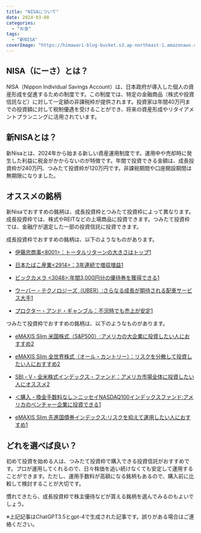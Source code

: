 ```yaml
---
title: "NISAについて"
date: 2024-03-08
categories: 
  - "お金"
tags: 
  - "新NISA"
coverImage: "https://himawari-blog-bucket.s3.ap-northeast-1.amazonaws.com/posts/images/IMG_5546.jpeg"
---
```


## NISA（にーさ）とは？

NISA（Nippon Individual Savings Account）は、日本政府が導入した個人の資産形成を促進するための制度です。この制度では、特定の金融商品（株式や投資信託など）に対して一定額の非課税枠が提供されます。投資家は年間40万円までの投資額に対して税制優遇を受けることができ、将来の資産形成やリタイアメントプランニングに活用されています。

## 新NISAとは？

新Nisaとは、2024年から始まる新しい資産運用制度です。運用中や売却時に発生した利益に税金がかからないのが特徴です。年間で投資できる金額は、成長投資枠が240万円、つみたて投資枠が120万円です。非課税期間や口座開設期間は無期限になりました。

## オススメの銘柄

新Nisaでおすすめの銘柄は、成長投資枠とつみたて投資枠によって異なります。成長投資枠では、株式やREITなどの上場商品に投資できます。つみたて投資枠では、金融庁が選定した一部の投資信託に投資できます。

成長投資枠でおすすめの銘柄は、以下のようなものがあります。

- [伊藤忠商事<8001>：トータルリターンの大きさはトップ](https://bing.com/search?q=%e6%96%b0Nisa%e3%81%ae%e6%a6%82%e8%a6%81%e3%81%a8%e3%81%8a%e3%81%99%e3%81%99%e3%82%81%e9%8a%98%e6%9f%84)[1](https://bing.com/search?q=%E6%96%B0Nisa%E3%81%AE%E6%A6%82%E8%A6%81%E3%81%A8%E3%81%8A%E3%81%99%E3%81%99%E3%82%81%E9%8A%98%E6%9F%84)

- [日本たばこ産業<2914>：3年連続で増収増益](https://bing.com/search?q=%e6%96%b0Nisa%e3%81%ae%e6%a6%82%e8%a6%81%e3%81%a8%e3%81%8a%e3%81%99%e3%81%99%e3%82%81%e9%8a%98%e6%9f%84)[1](https://bing.com/search?q=%E6%96%B0Nisa%E3%81%AE%E6%A6%82%E8%A6%81%E3%81%A8%E3%81%8A%E3%81%99%E3%81%99%E3%82%81%E9%8A%98%E6%9F%84)

- [ビックカメラ <3048>:年間3,000円分の優待券を獲得できる](https://bing.com/search?q=%e6%96%b0Nisa%e3%81%ae%e6%a6%82%e8%a6%81%e3%81%a8%e3%81%8a%e3%81%99%e3%81%99%e3%82%81%e9%8a%98%e6%9f%84)[1](https://bing.com/search?q=%E6%96%B0Nisa%E3%81%AE%E6%A6%82%E8%A6%81%E3%81%A8%E3%81%8A%E3%81%99%E3%81%99%E3%82%81%E9%8A%98%E6%9F%84)

- [ウーバー・テクノロジーズ（UBER）:さらなる成長が期待される配車サービス大手](https://bing.com/search?q=%e6%96%b0Nisa%e3%81%ae%e6%a6%82%e8%a6%81%e3%81%a8%e3%81%8a%e3%81%99%e3%81%99%e3%82%81%e9%8a%98%e6%9f%84)[1](https://bing.com/search?q=%E6%96%B0Nisa%E3%81%AE%E6%A6%82%E8%A6%81%E3%81%A8%E3%81%8A%E3%81%99%E3%81%99%E3%82%81%E9%8A%98%E6%9F%84)

- [プロクター・アンド・ギャンブル：不況時でも売上が安定](https://bing.com/search?q=%e6%96%b0Nisa%e3%81%ae%e6%a6%82%e8%a6%81%e3%81%a8%e3%81%8a%e3%81%99%e3%81%99%e3%82%81%e9%8a%98%e6%9f%84)[1](https://bing.com/search?q=%E6%96%B0Nisa%E3%81%AE%E6%A6%82%E8%A6%81%E3%81%A8%E3%81%8A%E3%81%99%E3%81%99%E3%82%81%E9%8A%98%E6%9F%84)

つみたて投資枠でおすすめの銘柄は、以下のようなものがあります。

- [eMAXIS Slim 米国株式（S&P500）:アメリカの大企業に投資したい人におすすめ](https://bing.com/search?q=%e6%96%b0Nisa%e3%81%ae%e6%a6%82%e8%a6%81%e3%81%a8%e3%81%8a%e3%81%99%e3%81%99%e3%82%81%e9%8a%98%e6%9f%84)[2](https://www.president.co.jp/finance/contents/stock/nisa2024-recommended-name)

- [eMAXIS Slim 全世界株式（オール・カントリー）：リスクを分散して投資したい人におすすめ](https://bing.com/search?q=%e6%96%b0Nisa%e3%81%ae%e6%a6%82%e8%a6%81%e3%81%a8%e3%81%8a%e3%81%99%e3%81%99%e3%82%81%e9%8a%98%e6%9f%84)[2](https://www.president.co.jp/finance/contents/stock/nisa2024-recommended-name)

- [SBI・V・全米株式インデックス・ファンド：アメリカ市場全体に投資したい人にオススメ](https://bing.com/search?q=%e6%96%b0Nisa%e3%81%ae%e6%a6%82%e8%a6%81%e3%81%a8%e3%81%8a%e3%81%99%e3%81%99%e3%82%81%e9%8a%98%e6%9f%84)[2](https://www.president.co.jp/finance/contents/stock/nisa2024-recommended-name)

- [＜購入・換金手数料なし＞ニッセイNASDAQ100インデックスファンド:アメリカのベンチャー企業に投資できる](https://bing.com/search?q=%e6%96%b0Nisa%e3%81%ae%e6%a6%82%e8%a6%81%e3%81%a8%e3%81%8a%e3%81%99%e3%81%99%e3%82%81%e9%8a%98%e6%9f%84)[1](https://bing.com/search?q=%E6%96%B0Nisa%E3%81%AE%E6%A6%82%E8%A6%81%E3%81%A8%E3%81%8A%E3%81%99%E3%81%99%E3%82%81%E9%8A%98%E6%9F%84)

- [eMAXIS Slim 先進国債券インデックス:リスクを抑えて運用したい人におすすめ](https://bing.com/search?q=%e6%96%b0Nisa%e3%81%ae%e6%a6%82%e8%a6%81%e3%81%a8%e3%81%8a%e3%81%99%e3%81%99%e3%82%81%e9%8a%98%e6%9f%84)[1](https://bing.com/search?q=%E6%96%B0Nisa%E3%81%AE%E6%A6%82%E8%A6%81%E3%81%A8%E3%81%8A%E3%81%99%E3%81%99%E3%82%81%E9%8A%98%E6%9F%84)

## どれを選べば良い？

初めて投資を始める人は、つみたて投資枠で購入できる投資信託がおすすめです。プロが運用してくれるので、日々株価を追い続けなくても安定して運用することができます。ただし、運用手数料が高額になる銘柄もあるので、購入前に比較して検討することが大切です。

慣れてきたら、成長投資枠で株主優待などが貰える銘柄を選んでみるのもよいでしょう。

※上記記事はChatGPT3.5とgpt-4で生成された記事です。誤りがある場合はご連絡ください。
